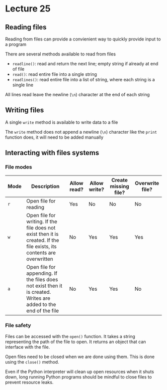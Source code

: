 # Lecture 25

## Reading files

Reading from files can provide a convienient way to quickly provide input to a program

There are several methods available to read from files

- `readline()`: read and return the next line; empty string if already at end of file
- `read()`: read entire file into a single string
- `readlines()`: read entire file into a list of string, where each string is a single line

All lines read leave the newline (`\n`) character at the end of each string

## Writing files

A single `write` method is available to write data to a file

The `write` method does not append a newline (`\n`) character like the `print` function does, it will need to be added manually

## Interacting with files systems

### File modes

| Mode | Description | Allow read? | Allow write? | Create missing file? | Overwrite file? |
| --- | --- | --- | --- | --- | --- |
| `r` | Open file for reading | Yes | No | No | No |
| `w` |  Open file for writing. If the file does not exist then it is created. If the file exists, its contents are overwritten | No | Yes | Yes | Yes |
| `a` | Open file for appending. If the files does not exist then it is created. Writes are added to the end of the file | No | Yes | Yes | No |

### File safety

Files can be accessed with the `open()` function. It takes a string representing the path of the file to open. It returns an object that can interface with the file.

Open files need to be closed when we are done using them. This is done using the `close()` method.

Even if the Python interpreter will clean up open resources when it shuts down, long running Python programs should be mindful to close files to prevent resource leaks.